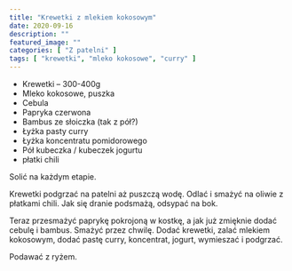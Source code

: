 ```yaml
---
title: "Krewetki z mlekiem kokosowym"
date: 2020-09-16
description: ""
featured_image: ""
categories: [ "Z patelni" ]
tags: [ "krewetki", "mleko kokosowe", "curry" ]
---
```


 * Krewetki – 300-400g
 * Mleko kokosowe, puszka
 * Cebula
 * Papryka czerwona
 * Bambus ze słoiczka (tak z pół?)
 * Łyżka pasty curry
 * Łyżka koncentratu pomidorowego
 * Pół kubeczka / kubeczek jogurtu
 * płatki chili

Solić na każdym etapie.

Krewetki podgrzać na patelni aż puszczą wodę. Odlać i smażyć na oliwie z
płatkami chili. Jak się dranie podsmażą, odsypać na bok.

Teraz przesmażyć paprykę pokrojoną w kostkę, a jak już zmięknie dodać
cebulę i bambus. Smażyć przez chwilę. Dodać krewetki, zalać mlekiem
kokosowym, dodać pastę curry, koncentrat, jogurt, wymieszać i podgrzać.

Podawać z ryżem.
